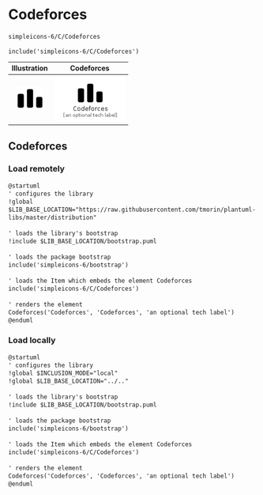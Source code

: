 # Codeforces


```text
simpleicons-6/C/Codeforces
```

```text
include('simpleicons-6/C/Codeforces')
```



| Illustration | Codeforces |
| :---: | :---: |
| ![illustration for Illustration](../../simpleicons-6/C/Codeforces.png) | ![illustration for Codeforces](../../simpleicons-6/C/Codeforces.Local.png) |




## Codeforces

### Load remotely
```plantuml
@startuml
' configures the library
!global $LIB_BASE_LOCATION="https://raw.githubusercontent.com/tmorin/plantuml-libs/master/distribution"

' loads the library's bootstrap
!include $LIB_BASE_LOCATION/bootstrap.puml

' loads the package bootstrap
include('simpleicons-6/bootstrap')

' loads the Item which embeds the element Codeforces
include('simpleicons-6/C/Codeforces')

' renders the element
Codeforces('Codeforces', 'Codeforces', 'an optional tech label')
@enduml
```

### Load locally
```plantuml
@startuml
' configures the library
!global $INCLUSION_MODE="local"
!global $LIB_BASE_LOCATION="../.."

' loads the library's bootstrap
!include $LIB_BASE_LOCATION/bootstrap.puml

' loads the package bootstrap
include('simpleicons-6/bootstrap')

' loads the Item which embeds the element Codeforces
include('simpleicons-6/C/Codeforces')

' renders the element
Codeforces('Codeforces', 'Codeforces', 'an optional tech label')
@enduml
```

